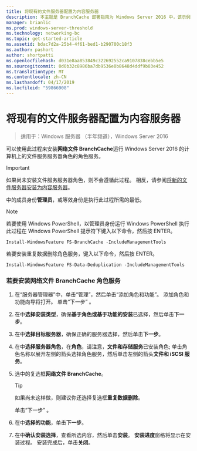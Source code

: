 ```yaml
---
title: 将现有的文件服务器配置为内容服务器
description: 本主题是 BranchCache 部署指南为 Windows Server 2016 中，该示例演示了如何部署 BranchCache 在分布式和托管缓存模式下以优化分支机构中的 WAN 带宽使用情况的一部分
manager: brianlic
ms.prod: windows-server-threshold
ms.technology: networking-bc
ms.topic: get-started-article
ms.assetid: bdac7d2a-25b4-4f61-bed1-b290700c18f3
ms.author: pashort
author: shortpatti
ms.openlocfilehash: d031e8aa853849c322692552ca9107838cebb5e5
ms.sourcegitcommit: 0d0b32c8986ba7db9536e0b8648d4ddf9b03e452
ms.translationtype: MT
ms.contentlocale: zh-CN
ms.lasthandoff: 04/17/2019
ms.locfileid: "59866908"
---
```

# <a name="configure-an-existing-file-server-as-a-content-server"></a>将现有的文件服务器配置为内容服务器

>适用于：Windows 服务器 （半年频道），Windows Server 2016

可以使用此过程来安装**网络文件 BranchCache**运行 Windows Server 2016 的计算机上的文件服务服务器角色的角色服务。  
  
> [!IMPORTANT]  
> 如果尚未安装文件服务服务器角色，则不会遵循此过程。 相反，请参阅[将新的文件服务器安装为内容服务器](../../branchcache/deploy/Install-a-New-File-Server-as-a-Content-Server.md)。  
  
中的成员身份**管理员**，或等效身份是执行此过程所需的最低。  
  
> [!NOTE]  
> 若要使用 Windows PowerShell，以管理员身份运行 Windows PowerShell 执行此过程在 Windows PowerShell 提示符下键入以下命令，然后按 ENTER。  
>   
> `Install-WindowsFeature FS-BranchCache -IncludeManagementTools`  
>   
> 若要安装重复数据删除角色服务，键入以下命令，然后按 ENTER。  
>   
> `Install-WindowsFeature FS-Data-Deduplication -IncludeManagementTools`  
  
### <a name="to-install-the-branchcache-for-network-files-role-service"></a>若要安装网络文件 BranchCache 角色服务  
  
1.  在“服务器管理器”中，单击“管理”，然后单击“添加角色和功能”。 添加角色和功能向导将打开。 单击“下一步” 。  
  
2.  在中**选择安装类型**，确保**基于角色或基于功能的安装**已选择，然后单击**下一步**。  
  
3.  在中**选择目标服务器**，确保正确的服务器选择，然后单击**下一步**。  
  
4.  在中**选择服务器角色**，在**角色**，请注意，**文件和存储服务**已安装角色; 单击角色名称以展开左侧的箭头选择角色服务，然后单击左侧的箭头**文件和 iSCSI 服务**。  
  
5.  选中的复选框**网络文件 BranchCache**。  
  
    > [!TIP]  
    > 如果尚未这样做，则建议你还选择复选框**重复数据删除**。  
  
    单击“下一步” 。  
  
6.  在中**选择的功能**，单击**下一步**。  
  
7.  在中**确认安装选择**，查看所选内容，然后单击**安装**。 **安装进度**窗格将显示在安装过程。 安装完成后，单击**关闭**。  
  


